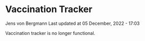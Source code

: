 Vaccination Tracker
================
Jens von Bergmann
Last updated at 05 December, 2022 - 17:03

Vaccination tracker is no longer functional.
